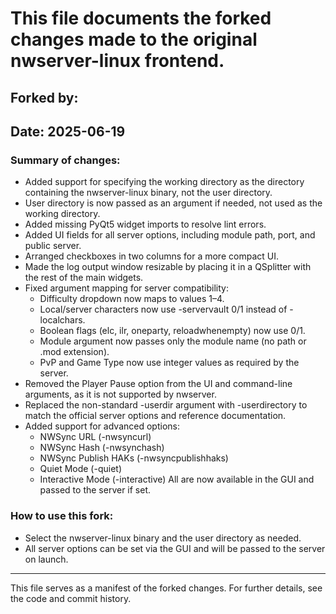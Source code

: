# This file documents the forked changes made to the original nwserver-linux frontend.

## Forked by: <your name or handle here>

## Date: 2025-06-19

### Summary of changes:

- Added support for specifying the working directory as the directory containing the nwserver-linux binary, not the user directory.
- User directory is now passed as an argument if needed, not used as the working directory.
- Added missing PyQt5 widget imports to resolve lint errors.
- Added UI fields for all server options, including module path, port, and public server.
- Arranged checkboxes in two columns for a more compact UI.
- Made the log output window resizable by placing it in a QSplitter with the rest of the main widgets.
- Fixed argument mapping for server compatibility:
  - Difficulty dropdown now maps to values 1–4.
  - Local/server characters now use -servervault 0/1 instead of -localchars.
  - Boolean flags (elc, ilr, oneparty, reloadwhenempty) now use 0/1.
  - Module argument now passes only the module name (no path or .mod extension).
  - PvP and Game Type now use integer values as required by the server.
- Removed the Player Pause option from the UI and command-line arguments, as it is not supported by nwserver.
- Replaced the non-standard -userdir argument with -userdirectory to match the official server options and reference documentation.
- Added support for advanced options:
  - NWSync URL (-nwsyncurl)
  - NWSync Hash (-nwsynchash)
  - NWSync Publish HAKs (-nwsyncpublishhaks)
  - Quiet Mode (-quiet)
  - Interactive Mode (-interactive)
    All are now available in the GUI and passed to the server if set.

### How to use this fork:

- Select the nwserver-linux binary and the user directory as needed.
- All server options can be set via the GUI and will be passed to the server on launch.

---

This file serves as a manifest of the forked changes. For further details, see the code and commit history.
